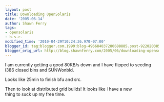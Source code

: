 ```yaml
---
layout: post
title: Downloading OpenSolaris
date: '2005-06-14'
author: Shawn Ferry
tags:
- opensolaris
- b.s.c.
modified_time: '2010-04-29T10:24:36.970-07:00'
blogger_id: tag:blogger.com,1999:blog-496684037280688885.post-9220203850770189316
blogger_orig_url: http://blog.shawnferry.com/2005/06/downloading-opensolaris.html
---
```


I am currently getting a good 80KB/s down and I have flipped to seeding  
i386 closed bins and SUNWonbld.  

Looks like 25min to finish bfu and src.  

Then to look at distributed grid builds! It looks like I have a new  
thing to suck up my free time.  

